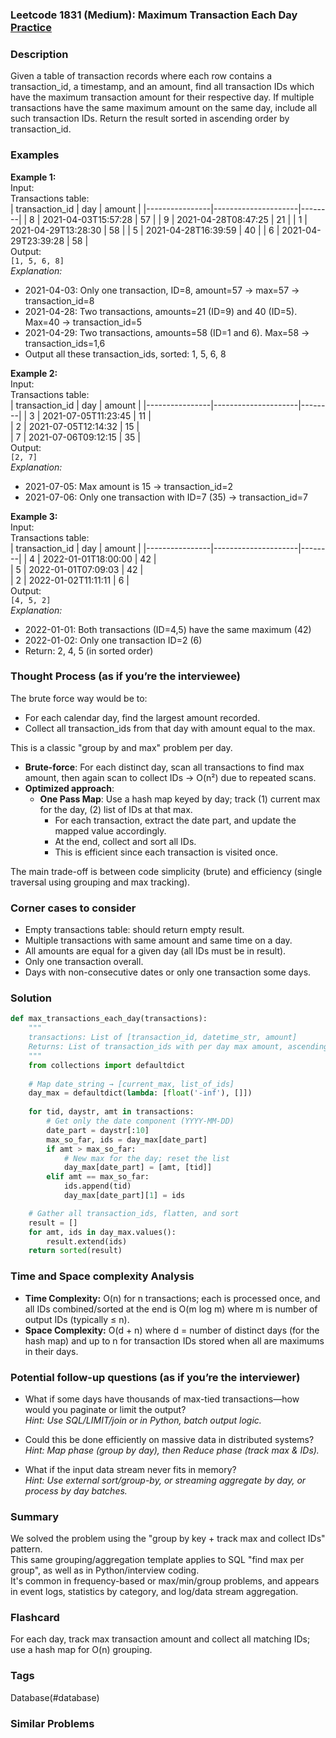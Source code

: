 ### Leetcode 1831 (Medium): Maximum Transaction Each Day [Practice](https://leetcode.com/problems/maximum-transaction-each-day)

### Description  
Given a table of transaction records where each row contains a transaction_id, a timestamp, and an amount, find all transaction IDs which have the maximum transaction amount for their respective day. If multiple transactions have the same maximum amount on the same day, include all such transaction IDs. Return the result sorted in ascending order by transaction_id.

### Examples  

**Example 1:**  
Input:  
Transactions table:  
| transaction_id | day                  | amount |
|----------------|---------------------|--------|
|      8         | 2021-04-03T15:57:28 |   57   |
|      9         | 2021-04-28T08:47:25 |   21   |
|      1         | 2021-04-29T13:28:30 |   58   |
|      5         | 2021-04-28T16:39:59 |   40   |
|      6         | 2021-04-29T23:39:28 |   58   |  
Output:  
`[1, 5, 6, 8]`  
*Explanation:*
- 2021-04-03: Only one transaction, ID=8, amount=57 → max=57 → transaction_id=8
- 2021-04-28: Two transactions, amounts=21 (ID=9) and 40 (ID=5). Max=40 → transaction_id=5
- 2021-04-29: Two transactions, amounts=58 (ID=1 and 6). Max=58 → transaction_ids=1,6
- Output all these transaction_ids, sorted: 1, 5, 6, 8

**Example 2:**  
Input:  
Transactions table:  
| transaction_id | day                  | amount |
|----------------|---------------------|--------|
|      3         | 2021-07-05T11:23:45 |   11   |  
|      2         | 2021-07-05T12:14:32 |   15   |  
|      7         | 2021-07-06T09:12:15 |   35   |  
Output:  
`[2, 7]`  
*Explanation:*
- 2021-07-05: Max amount is 15 → transaction_id=2
- 2021-07-06: Only one transaction with ID=7 (35) → transaction_id=7

**Example 3:**  
Input:  
Transactions table:  
| transaction_id | day                  | amount |
|----------------|---------------------|--------|
|      4         | 2022-01-01T18:00:00 |   42   |  
|      5         | 2022-01-01T07:09:03 |   42   |  
|      2         | 2022-01-02T11:11:11 |   6    |  
Output:  
`[4, 5, 2]`  
*Explanation:*
- 2022-01-01: Both transactions (ID=4,5) have the same maximum (42)
- 2022-01-02: Only one transaction ID=2 (6)
- Return: 2, 4, 5 (in sorted order)


### Thought Process (as if you’re the interviewee)  

The brute force way would be to:
- For each calendar day, find the largest amount recorded.
- Collect all transaction_ids from that day with amount equal to the max.

This is a classic "group by and max" problem per day.
- **Brute-force**: For each distinct day, scan all transactions to find max amount, then again scan to collect IDs → O(n²) due to repeated scans.
- **Optimized approach**:
  - **One Pass Map**: Use a hash map keyed by day; track (1) current max for the day, (2) list of IDs at that max.
    - For each transaction, extract the date part, and update the mapped value accordingly.
    - At the end, collect and sort all IDs.
    - This is efficient since each transaction is visited once.

The main trade-off is between code simplicity (brute) and efficiency (single traversal using grouping and max tracking).

### Corner cases to consider  
- Empty transactions table: should return empty result.
- Multiple transactions with same amount and same time on a day.
- All amounts are equal for a given day (all IDs must be in result).
- Only one transaction overall.
- Days with non-consecutive dates or only one transaction some days.


### Solution

```python
def max_transactions_each_day(transactions):
    """
    transactions: List of [transaction_id, datetime_str, amount]
    Returns: List of transaction_ids with per day max amount, ascending sorted
    """
    from collections import defaultdict
    
    # Map date_string → [current_max, list_of_ids]
    day_max = defaultdict(lambda: [float('-inf'), []])
    
    for tid, daystr, amt in transactions:
        # Get only the date component (YYYY-MM-DD)
        date_part = daystr[:10]
        max_so_far, ids = day_max[date_part]
        if amt > max_so_far:
            # New max for the day; reset the list
            day_max[date_part] = [amt, [tid]]
        elif amt == max_so_far:
            ids.append(tid)
            day_max[date_part][1] = ids

    # Gather all transaction_ids, flatten, and sort
    result = []
    for amt, ids in day_max.values():
        result.extend(ids)
    return sorted(result)
```

### Time and Space complexity Analysis  

- **Time Complexity:** O(n) for n transactions; each is processed once, and all IDs combined/sorted at the end is O(m log m) where m is number of output IDs (typically ≤ n).
- **Space Complexity:** O(d + n) where d = number of distinct days (for the hash map) and up to n for transaction IDs stored when all are maximums in their days.


### Potential follow-up questions (as if you’re the interviewer)  

- What if some days have thousands of max-tied transactions—how would you paginate or limit the output?  
  *Hint: Use SQL/LIMIT/join or in Python, batch output logic.*

- Could this be done efficiently on massive data in distributed systems?  
  *Hint: Map phase (group by day), then Reduce phase (track max & IDs).*

- What if the input data stream never fits in memory?  
  *Hint: Use external sort/group-by, or streaming aggregate by day, or process by day batches.*


### Summary
We solved the problem using the "group by key + track max and collect IDs" pattern.  
This same grouping/aggregation template applies to SQL "find max per group", as well as in Python/interview coding.  
It's common in frequency-based or max/min/group problems, and appears in event logs, statistics by category, and log/data stream aggregation.


### Flashcard
For each day, track max transaction amount and collect all matching IDs; use a hash map for O(n) grouping.

### Tags
Database(#database)

### Similar Problems
